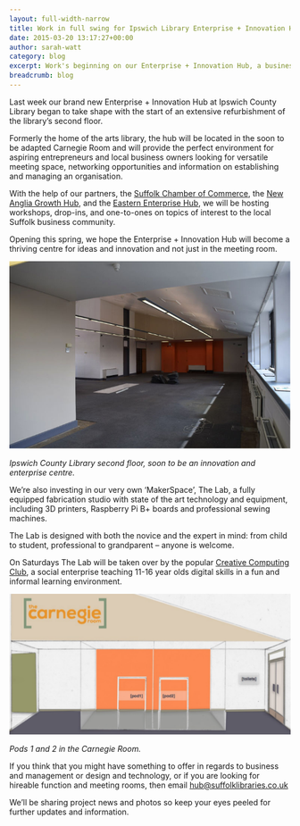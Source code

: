 ```yaml
---
layout: full-width-narrow
title: Work in full swing for Ipswich Library Enterprise + Innovation Hub
date: 2015-03-20 13:17:27+00:00
author: sarah-watt
category: blog
excerpt: Work's beginning on our Enterprise + Innovation Hub, a business and &#8216;maker&#8217; space. Take advantage of some expert business advice &#8211; and our 3D printers.
breadcrumb: blog
---
```

Last week our brand new Enterprise + Innovation Hub at Ipswich County Library began to take shape with the start of an extensive refurbishment of the library’s second floor.

Formerly the home of the arts library, the hub will be located in the soon to be adapted Carnegie Room and will provide the perfect environment for aspiring entrepreneurs and local business owners looking for versatile meeting space, networking opportunities and information on establishing and managing an organisation.

With the help of our partners, the [Suffolk Chamber of Commerce](http://www.suffolkchamber.co.uk/), the [New Anglia Growth Hub](http://www.newangliagrowthhub.co.uk/), and the [Eastern Enterprise Hub](http://www.eehub.co.uk/), we will be hosting workshops, drop-ins, and one-to-ones on topics of interest to the local Suffolk business community.

Opening this spring, we hope the Enterprise + Innovation Hub will become a thriving centre for ideas and innovation and not just in the meeting room.

![Ipswich County Library second floor](/images/article/empty-hub-space.jpg)

*Ipswich County Library second floor, soon to be an innovation and enterprise centre.*

We’re also investing in our very own ‘MakerSpace’, The Lab, a fully equipped fabrication studio with state of the art technology and equipment, including 3D printers, Raspberry Pi B+ boards and professional sewing machines.

The Lab is designed with both the novice and the expert in mind: from child to student, professional to grandparent – anyone is welcome.

On Saturdays The Lab will be taken over by the popular [Creative Computing Club](http://www.creativecomputingclub.com/), a social enterprise teaching 11-16 year olds digital skills in a fun and informal learning environment.

![Hub pods sketch](/images/article/proposed-hub-pods.jpg)

*Pods 1 and 2 in the Carnegie Room.*

If you think that you might have something to offer in regards to business and management or design and technology, or if you are looking for hireable function and meeting rooms, then email hub@suffolklibraries.co.uk

We’ll be sharing project news and photos so keep your eyes peeled for further updates and information.
